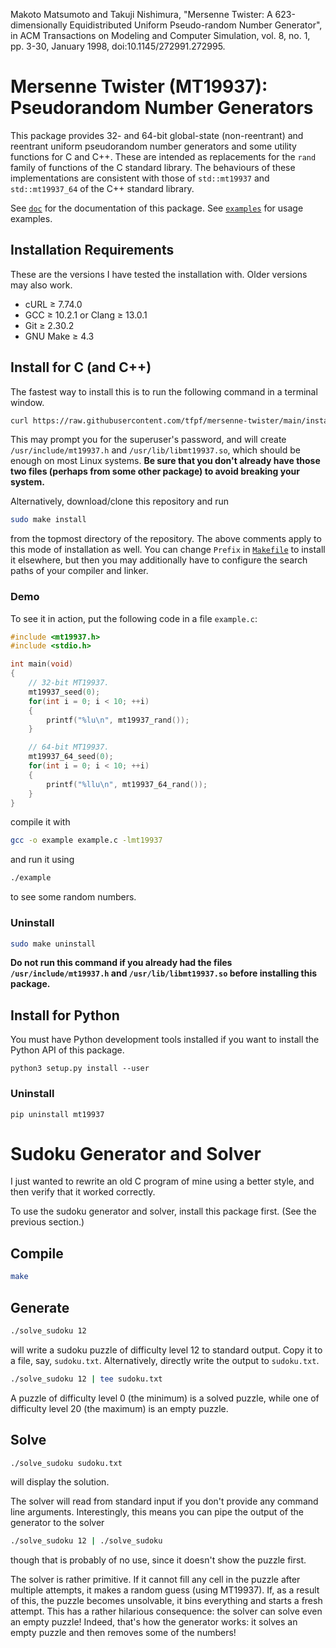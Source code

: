 Makoto Matsumoto and Takuji Nishimura, "Mersenne Twister: A 623-dimensionally Equidistributed Uniform Pseudo-random
Number Generator", in ACM Transactions on Modeling and Computer Simulation, vol. 8, no. 1, pp. 3-30, January 1998,
doi:10.1145/272991.272995.

# Mersenne Twister (MT19937): Pseudorandom Number Generators
This package provides 32- and 64-bit global-state (non-reentrant) and reentrant uniform pseudorandom number generators
and some utility functions for C and C++. These are intended as replacements for the `rand` family of functions of the
C standard library. The behaviours of these implementations are consistent with those of `std::mt19937` and
`std::mt19937_64` of the C++ standard library.

See [`doc`](doc) for the documentation of this package. See [`examples`](examples) for usage examples.

## Installation Requirements
These are the versions I have tested the installation with. Older versions may also work.
* cURL ≥ 7.74.0
* GCC ≥ 10.2.1 or Clang ≥ 13.0.1
* Git ≥ 2.30.2
* GNU Make ≥ 4.3

## Install for C (and C++)
The fastest way to install this is to run the following command in a terminal window.
```sh
curl https://raw.githubusercontent.com/tfpf/mersenne-twister/main/install.sh | sh
```
This may prompt you for the superuser's password, and will create `/usr/include/mt19937.h` and
`/usr/lib/libmt19937.so`, which should be enough on most Linux systems. **Be sure that you don't already have those two
files (perhaps from some other package) to avoid breaking your system.**

Alternatively, download/clone this repository and run
```sh
sudo make install
```
from the topmost directory of the repository. The above comments apply to this mode of installation as well. You can
change `Prefix` in [`Makefile`](Makefile) to install it elsewhere, but then you may additionally have to configure the
search paths of your compiler and linker.

### Demo
To see it in action, put the following code in a file `example.c`:
```C
#include <mt19937.h>
#include <stdio.h>

int main(void)
{
    // 32-bit MT19937.
    mt19937_seed(0);
    for(int i = 0; i < 10; ++i)
    {
        printf("%lu\n", mt19937_rand());
    }

    // 64-bit MT19937.
    mt19937_64_seed(0);
    for(int i = 0; i < 10; ++i)
    {
        printf("%llu\n", mt19937_64_rand());
    }
}
```
compile it with
```sh
gcc -o example example.c -lmt19937
```
and run it using
```sh
./example
```
to see some random numbers.

### Uninstall
```sh
sudo make uninstall
```
**Do not run this command if you already had the files `/usr/include/mt19937.h` and `/usr/lib/libmt19937.so` before
installing this package.**

## Install for Python
You must have Python development tools installed if you want to install the Python API of this package.
```
python3 setup.py install --user
```

### Uninstall
```
pip uninstall mt19937
```

# Sudoku Generator and Solver
I just wanted to rewrite an old C program of mine using a better style, and then verify that it worked correctly.

To use the sudoku generator and solver, install this package first. (See the previous section.)

## Compile
```sh
make
```

## Generate
```sh
./solve_sudoku 12
```
will write a sudoku puzzle of difficulty level 12 to standard output. Copy it to a file, say, `sudoku.txt`.
Alternatively, directly write the output to `sudoku.txt`.
```sh
./solve_sudoku 12 | tee sudoku.txt
```
A puzzle of difficulty level 0 (the minimum) is a solved puzzle, while one of difficulty level 20 (the maximum) is an
empty puzzle.

## Solve
```sh
./solve_sudoku sudoku.txt
```
will display the solution.

The solver will read from standard input if you don't provide any command line arguments. Interestingly, this means you
can pipe the output of the generator to the solver
```sh
./solve_sudoku 12 | ./solve_sudoku
```
though that is probably of no use, since it doesn't show the puzzle first.

The solver is rather primitive. If it cannot fill any cell in the puzzle after multiple attempts, it makes a random
guess (using MT19937). If, as a result of this, the puzzle becomes unsolvable, it bins everything and starts a fresh
attempt. This has a rather hilarious consequence: the solver can solve even an empty puzzle! Indeed, that's how the
generator works: it solves an empty puzzle and then removes some of the numbers!
